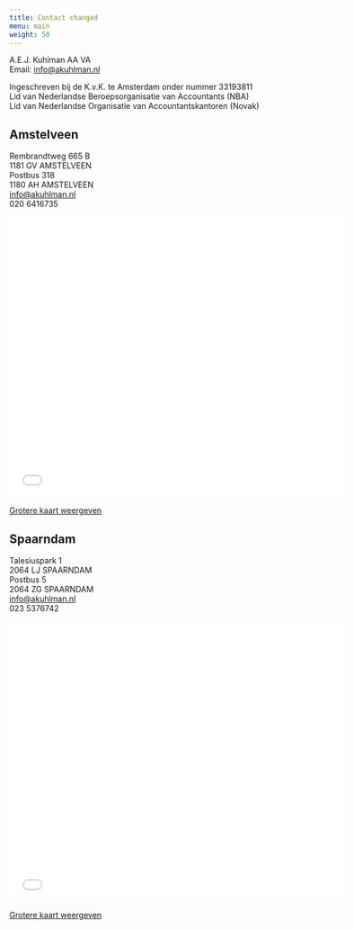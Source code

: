 ```yaml
---
title: Contact changed
menu: main
weight: 50
---
```

A.E.J. Kuhlman AA VA\
Email: <info@akuhlman.nl>

Ingeschreven bij de K.v.K. te Amsterdam onder nummer 33193811\
Lid van Nederlandse Beroepsorganisatie van Accountants (NBA)\
Lid van Nederlandse Organisatie van Accountantskantoren (Novak)

## Amstelveen

Rembrandtweg 665 B\
1181 GV  AMSTELVEEN\
Postbus 318\
1180 AH  AMSTELVEEN\
<info@akuhlman.nl>\
020 6416735

<iframe src="//maps.google.nl/maps?f=q&amp;source=s_q&amp;hl=nl&amp;geocode=&amp;q=Rembrandtweg+665+B+1181+GV++AMSTELVEEN&amp;aq=&amp;sll=52.300121,4.873016&amp;sspn=0.008372,0.020084&amp;ie=UTF8&amp;hq=&amp;hnear=Rembrandtweg+665,+Amstelveen,+Noord-Holland&amp;ll=52.314933,4.862909&amp;spn=0.026235,0.025663&amp;z=14&amp;iwloc=A&amp;output=embed" height="500" width="600" frameborder="0" marginwidth="0" marginheight="0" scrolling="no"></iframe>

[Grotere kaart weergeven](https://maps.google.nl/maps?f=q&source=embed&hl=nl&geocode=&q=Rembrandtweg+665+B+1181+GV++AMSTELVEEN&aq=&sll=52.300121,4.873016&sspn=0.008372,0.020084&ie=UTF8&hq=&hnear=Rembrandtweg+665,+Amstelveen,+Noord-Holland&ll=52.314933,4.862909&spn=0.026235,0.025663&z=14&iwloc=A)

## Spaarndam

Talesiuspark 1\
2064 LJ  SPAARNDAM\
Postbus 5\
2064 ZG  SPAARNDAM\
<info@akuhlman.nl>\
023 5376742

<iframe src="//maps.google.nl/maps?client=safari&amp;q=Talesiuspark+1+2064+LJ++SPAARNDAM&amp;oe=UTF-8&amp;ie=UTF8&amp;hq=&amp;hnear=Talesiuspark+1,+Spaarndam,+Haarlemmerliede+en+Spaarnwoude,+Noord-Holland&amp;gl=nl&amp;ll=52.416241,4.69039&amp;spn=0.026175,0.025663&amp;z=14&amp;iwloc=A&amp;output=embed" height="500" width="600" frameborder="0" marginwidth="0" marginheight="0" scrolling="no"></iframe>

[Grotere kaart weergeven](https://maps.google.nl/maps?client=safari&q=Talesiuspark+1+2064+LJ++SPAARNDAM&oe=UTF-8&ie=UTF8&hq=&hnear=Talesiuspark+1,+Spaarndam,+Haarlemmerliede+en+Spaarnwoude,+Noord-Holland&gl=nl&ll=52.416241,4.69039&spn=0.026175,0.025663&z=14&iwloc=A&source=embed)
